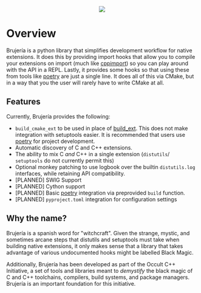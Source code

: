 <p align="center">
  <img src="https://github.com/slurps-mad-rips/brujeria/blob/master/docs/logo.png?raw=true">
</p>

Overview
========

Brujería is a python library that simplifies development workflow for native
extensions. It does this by providing import hooks that allow you to compile
your extensions on import (much like [cppimport]) so you can play around with
the API in a REPL. Lastly, it provides some hooks so that using these from
tools like [poetry] are just a single line. It does all of this via CMake, but
in a way that you the user will rarely have to write CMake at all.

Features
--------

Currently, Brujería provides the following:

 * `build_cmake_ext` to be used in place of [build_ext]. This does not
   make integration with setuptools easier. It is recommended that users use
   [poetry] for project development.
 * Automatic discovery of C and C++ extensions.
 * The ability to mix C *and* C++ in a single extension (`distutils`/
   `setuptools` do not currently permit this)
 * Optional monkey patching to use logbook over the builtin `distutils.log`
   interfaces, while retaining API compatibility.
 * [PLANNED] SWIG Support
 * [PLANNED] Cython support
 * [PLANNED] Basic [poetry] integration via preprovided `build` function.
 * [PLANNED] `pyproject.toml` integration for configuration settings

Why the name?
-------------

Brujería is a spanish word for "witchcraft". Given the strange, mystic, and
sometimes arcane steps that distutils and setuptools must take when building
native extensions, it only makes sense that a library that takes advantage of
various undocumented hooks might be labelled Black Magic.

Additionally, Brujería has been developed as part of the Occult C++ Initiative,
a set of tools and libraries meant to *demystify* the black magic of C and C++
toolchains, compilers, build systems, and package managers. Brujería is an
important foundation for this initiative.

[build_ext]: https://git.io/vAz6X
[cppimport]: https://github.com/tbenthompson/cppimport
[poetry]: https://poetry.eustace.io
[CMake]: https://cmake.org
